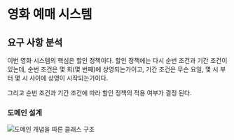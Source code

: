
# 영화 예매 시스템

## 요구 사항 분석
이번 영화 시스템의 핵심은 할인 정책이다.
할인 정책에는 다시 순번 조건과 기간 조건이 있는데,
순번 조건은 몇 회(몇 번째)에 상영되는가이고,
기간 조건은 무슨 요일, 몇 시 부터 몇 시 사이에
상영이 시작되는가이다.

그리고 순번 조건과 기간 조건에 따라 할인 정책의 적용 여부가
결정 된다.

### 도메인 설계

![도메인 개념을 따른 클래스 구조](/images/2-1.png)


